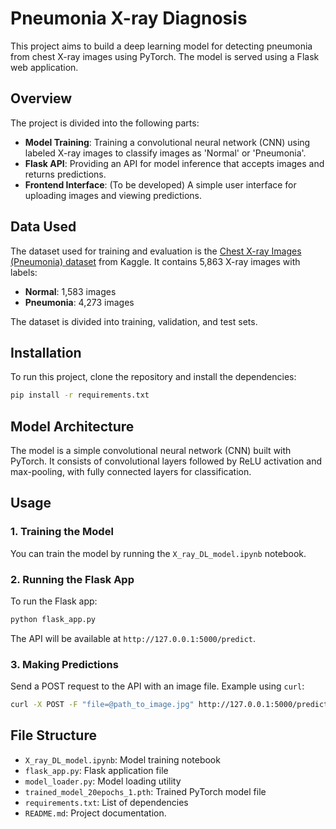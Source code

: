 # Pneumonia X-ray Diagnosis

This project aims to build a deep learning model for detecting pneumonia from chest X-ray images using PyTorch. The model is served using a Flask web application.

## Overview
The project is divided into the following parts:
- **Model Training**: Training a convolutional neural network (CNN) using labeled X-ray images to classify images as 'Normal' or 'Pneumonia'.
- **Flask API**: Providing an API for model inference that accepts images and returns predictions.
- **Frontend Interface**: (To be developed) A simple user interface for uploading images and viewing predictions.

## Data Used
The dataset used for training and evaluation is the [Chest X-ray Images (Pneumonia) dataset](https://www.kaggle.com/paultimothymooney/chest-xray-pneumonia) from Kaggle. It contains 5,863 X-ray images with labels:
- **Normal**: 1,583 images
- **Pneumonia**: 4,273 images

The dataset is divided into training, validation, and test sets.

## Installation
To run this project, clone the repository and install the dependencies:

```bash
pip install -r requirements.txt
```

## Model Architecture
The model is a simple convolutional neural network (CNN) built with PyTorch. It consists of convolutional layers followed by ReLU activation and max-pooling, with fully connected layers for classification.

## Usage
### 1. Training the Model
You can train the model by running the `X_ray_DL_model.ipynb` notebook.

### 2. Running the Flask App
To run the Flask app:
```bash
python flask_app.py
```
The API will be available at `http://127.0.0.1:5000/predict`.

### 3. Making Predictions
Send a POST request to the API with an image file. Example using `curl`:
```bash
curl -X POST -F "file=@path_to_image.jpg" http://127.0.0.1:5000/predict
```

## File Structure
- `X_ray_DL_model.ipynb`: Model training notebook
- `flask_app.py`: Flask application file
- `model_loader.py`: Model loading utility
- `trained_model_20epochs_1.pth`: Trained PyTorch model file
- `requirements.txt`: List of dependencies
- `README.md`: Project documentation.